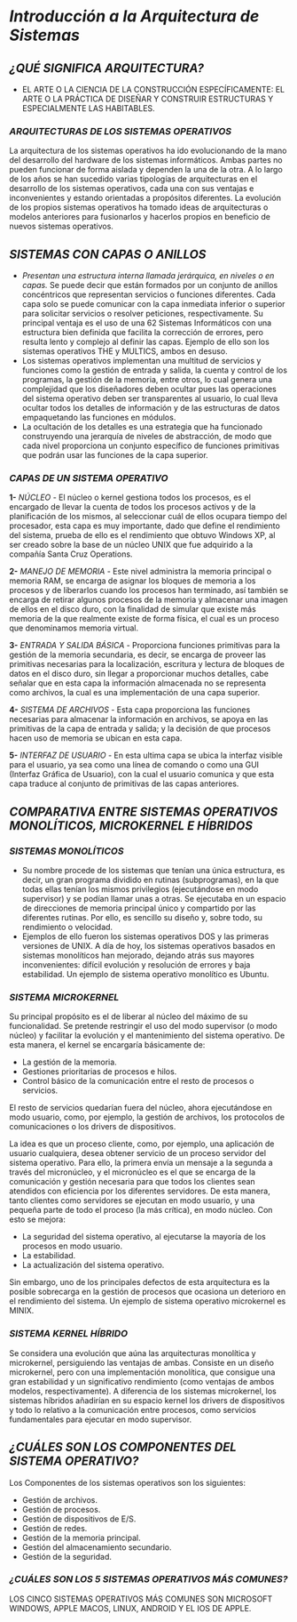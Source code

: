 # ***Introducción a la Arquitectura de Sistemas***

## *​¿QUÉ SIGNIFICA ARQUITECTURA?*
  - EL ARTE O LA CIENCIA DE LA CONSTRUCCIÓN ESPECÍFICAMENTE:
    EL ARTE O LA PRÁCTICA DE DISEÑAR Y CONSTRUIR ESTRUCTURAS Y ESPECIALMENTE LAS HABITABLES.

### *ARQUITECTURAS DE LOS SISTEMAS OPERATIVOS*

La arquitectura de los sistemas operativos ha ido evolucionando de la mano del desarrollo del  hardware de los sistemas informáticos. Ambas partes no pueden funcionar de forma aislada y dependen la una de la otra. A lo largo de los años se han sucedido varias tipologías de arquitecturas en el desarrollo de los sistemas operativos, cada una con sus ventajas e inconvenientes y estando orientadas a propósitos diferentes. La evolución de los propios sistemas operativos ha tomado ideas de arquitecturas o modelos anteriores para fusionarlos y hacerlos propios en beneficio de nuevos sistemas operativos.

## *SISTEMAS CON CAPAS O ANILLOS*
- *Presentan una estructura interna llamada jerárquica, en niveles o en capas.* Se puede decir que están formados por un conjunto de anillos concéntricos que representan servicios o funciones diferentes. Cada capa solo se puede comunicar con la capa inmediata inferior o superior para solicitar servicios o resolver peticiones, respectivamente. Su principal ventaja es el uso de una 62 Sistemas Informáticos con una  estructura bien definida que facilita la corrección de errores, pero resulta lento y complejo al definir las capas. Ejemplo de ello son los sistemas operativos THE y MULTICS, ambos en desuso.
- Los sistemas operativos implementan una multitud de servicios y funciones como la gestión de entrada y salida, la cuenta y control de los programas, la gestión de la memoria, entre otros, lo cual genera una complejidad que los diseñadores deben ocultar pues las operaciones del sistema operativo deben ser transparentes al usuario, lo cual lleva  ocultar todos los detalles de información y de las estructuras de datos empaquetando las funciones en módulos.
- La ocultación de los detalles es una estrategia que ha funcionado construyendo una jerarquía de niveles de abstracción, de modo que cada nivel proporciona un conjunto específico de funciones primitivas que podrán usar las funciones de la capa superior.

### *CAPAS DE UN SISTEMA OPERATIVO*
  **1-** *NÚCLEO*
    - El núcleo o kernel gestiona todos los procesos, es el encargado de llevar la cuenta de todos los procesos activos y de la planificación de los mismos, al seleccionar cuál de ellos ocupara tiempo del procesador, esta capa es muy importante, dado que define el rendimiento del sistema, prueba de ello es el rendimiento que obtuvo Windows XP, al ser creado sobre la base de un núcleo UNIX que fue adquirido a la compañía Santa Cruz Operations.

  **2-** *MANEJO DE MEMORIA*
    - Este nivel administra la memoria principal o memoria RAM, se encarga de asignar los bloques de memoria a los procesos y de liberarlos cuando los procesos han terminado, así también se encarga de retirar algunos procesos de la memoria y almacenar una imagen de ellos en el disco duro, con la finalidad de simular que existe más memoria de la que realmente existe de forma física, el cual es un proceso que denominamos memoria virtual.

  **3-** *ENTRADA Y SALIDA BÁSICA*
    - Proporciona funciones primitivas para la gestión de la memoria secundaria, es decir, se encarga de proveer las primitivas necesarias para la localización, escritura y lectura de bloques de datos en el disco duro, sin llegar a proporcionar muchos detalles, cabe señalar que en esta capa la información almacenada no se representa como archivos, la cual es una implementación de una capa superior.

   **4-** *SISTEMA DE ARCHIVOS*
     - Esta capa proporciona las funciones necesarias para almacenar la información en archivos, se apoya en las primitivas de la capa de entrada y salida; y la decisión de que procesos hacen uso de memoria se ubican en esta capa.
     
   **5-** *INTERFAZ DE USUARIO*
     - ​En esta ultima capa se ubica la interfaz visible para el usuario, ya sea como una línea de comando o como una GUI (Interfaz Gráfica de Usuario), con la cual el usuario comunica y que esta capa traduce al conjunto de primitivas de las capas anteriores.

## *COMPARATIVA ENTRE SISTEMAS OPERATIVOS MONOLÍTICOS, MICROKERNEL E HÍBRIDOS*
### *SISTEMAS MONOLÍTICOS*
  - Su nombre procede de los sistemas que tenían una única estructura, es decir, un gran programa dividido en rutinas (subprogramas), en la que todas ellas tenían los mismos privilegios (ejecutándose en modo supervisor) y se podían llamar unas a otras. Se ejecutaba en un espacio de direcciones de memoria principal único y compartido por las diferentes rutinas. Por ello, es sencillo su diseño y, sobre todo, su rendimiento o velocidad. ​
  - Ejemplos de ello fueron los sistemas operativos DOS y las primeras versiones de UNIX. A día de hoy, los sistemas operativos basados en sistemas monolíticos han mejorado, dejando atrás sus mayores inconvenientes: difícil evolución y resolución de errores y baja estabilidad. Un ejemplo de sistema operativo monolítico es Ubuntu.

### *​SISTEMA MICROKERNEL*
Su principal propósito es el de liberar al núcleo del máximo de su funcionalidad. Se pretende restringir el uso del modo supervisor (o modo núcleo) y facilitar la evolución y el mantenimiento del sistema operativo. De esta manera, el kernel se encargaría básicamente de: ​
  - La gestión de la memoria. ​
  - Gestiones prioritarias de procesos e hilos. ​
  - Control básico de la comunicación entre el resto de procesos o servicios. 

El resto de servicios quedarían fuera del núcleo, ahora ejecutándose en modo usuario, como, por ejemplo, la gestión de archivos, los protocolos de comunicaciones o los drivers de dispositivos.​

La idea es que un proceso cliente, como, por ejemplo, una aplicación de usuario cualquiera, desea obtener servicio de un proceso servidor del sistema operativo. Para ello, la primera envía un mensaje a la segunda a través del micronúcleo, y el micronúcleo es el que se encarga de la comunicación y gestión necesaria para que todos los clientes sean atendidos con eficiencia por los diferentes servidores. De esta manera, tanto clientes como servidores se ejecutan en modo usuario, y una pequeña parte de todo el proceso (la más crítica), en modo núcleo. Con esto se mejora: ​
  - La seguridad del sistema operativo, al ejecutarse la mayoría de los procesos en modo usuario.​
  - La estabilidad. ​
  - La actualización del sistema operativo. 

Sin embargo, uno de los principales defectos de esta arquitectura es la posible sobrecarga en la gestión de procesos que ocasiona un deterioro en el rendimiento del sistema. Un ejemplo de sistema operativo microkernel es MINIX.

### *SISTEMA KERNEL HÍBRIDO*
​Se considera una evolución que aúna las arquitecturas monolítica y microkernel, persiguiendo las ventajas de ambas. Consiste en un diseño microkernel, pero con una implementación monolítica, que consigue una gran estabilidad y un significativo rendimiento (como ventajas de ambos modelos, respectivamente). A diferencia de los sistemas microkernel, los sistemas híbridos añadirían en su espacio kernel los drivers de dispositivos y todo lo relativo a la comunicación entre procesos, como servicios fundamentales para ejecutar en modo supervisor.

## *¿CUÁLES SON LOS COMPONENTES DEL SISTEMA OPERATIVO?​*
Los Componentes de los sistemas operativos son los siguientes:​
  - ​Gestión de archivos.​
  - Gestión de procesos.​
  - Gestión de dispositivos de E/S.​
  - Gestión de redes.​
  - Gestión de la memoria principal.​
  - Gestión del almacenamiento secundario.​
  - Gestión de la seguridad.

### *¿CUÁLES SON LOS 5 SISTEMAS OPERATIVOS MÁS COMUNES?​*
LOS CINCO SISTEMAS OPERATIVOS MÁS COMUNES SON MICROSOFT WINDOWS, APPLE MACOS, LINUX, ANDROID Y EL IOS DE APPLE.
